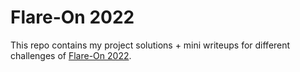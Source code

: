 # Flare-On 2022
This repo contains my project solutions + mini writeups for different challenges of [Flare-On 2022](https://flare-on9.ctfd.io).